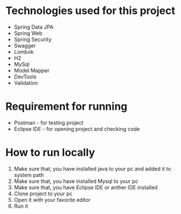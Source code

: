
# Technologies used for this project
 - Spring Data JPA
 - Spring Web
 - Spring Security
 - Swagger
 - Lombok
 - H2
 - MySql
 - Model Mapper
 - DevTools
 - Validation
 
# Requirement for running
- Postman - for testing project
- Eclipse IDE - for opening project and checking code

# How to run locally
1. Make sure that, you have installed java to your pc and added it to system path
2. Make sure that, you have installed Mysql to your pc
3. Make sure that, you have Eclipse IDE or anther IDE installed
4. Clone project to your pc
5. Open it with your favorite editor
6. Run it
